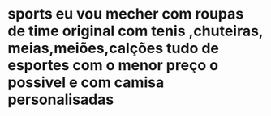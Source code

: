 # sports eu vou mecher com roupas de time original com tenis ,chuteiras, meias,meiões,calções tudo de esportes com o menor preço o possivel e com camisa personalisadas 
